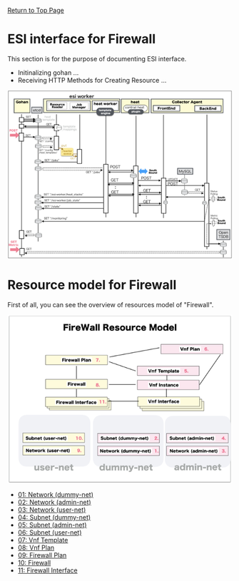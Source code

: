 [Return to Top Page](../README.md)

# ESI interface for Firewall
This section is for the purpose of documenting ESI interface.

* Initinalizing gohan ...
* Receiving HTTP Methods for Creating Resource ...

![scope](../images/ESI_Sequence_diagram.001.png)


# Resource model for Firewall
First of all, you can see the overview of resources model of "Firewall".

![Overview](resource/gohan_investigate_for_firewall.001.png)

* [01: Network (dummy-net)](01_network_dummy.md)
* [02: Network (admin-net)](02_network_admin.md)
* [03: Network (user-net)](03_network_user.md)
* [04: Subnet (dummy-net)](04_subnet_dummy.md)
* [05: Subnet (admin-net)](05_subnet_admin.md)
* [06: Subnet (user-net)](06_subnet_user.md)
* [07: Vnf Template](07_vnf_Template.md)
* [08: Vnf Plan](08_vnf_plan.md)
* [09: Firewall Plan](09_firewall_plan.md)
* [10: Firewall](10_firewall.md)
* [11: Firewall Interface](11_firewall_interface.md)


